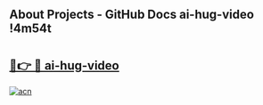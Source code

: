 ## About Projects - GitHub Docs ai-hug-video !4m54t

# <h2><a href="https://andorid.site?title=ai-hug-video&ref=19M">🔗👉 🔴 ai-hug-video</a></h2>

[![acn](https://github.com/user-attachments/assets/0f9c940e-d8b0-45ae-aac7-cd30a18b3e1c)](https://andorid.site?title=ai-hug-video&ref=19M)
